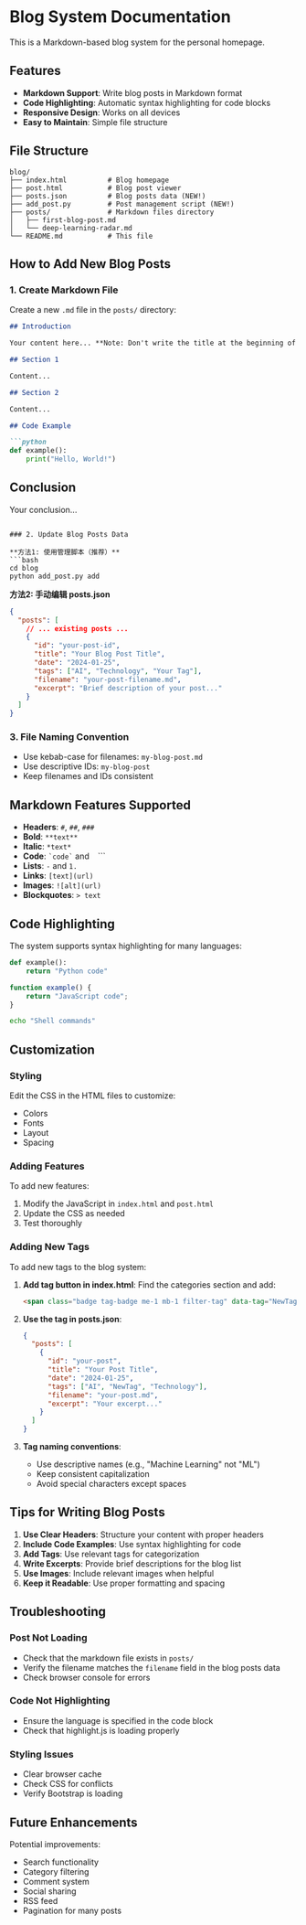 # Blog System Documentation

This is a Markdown-based blog system for the personal homepage.

## Features

- **Markdown Support**: Write blog posts in Markdown format
- **Code Highlighting**: Automatic syntax highlighting for code blocks
- **Responsive Design**: Works on all devices
- **Easy to Maintain**: Simple file structure

## File Structure

```
blog/
├── index.html          # Blog homepage
├── post.html           # Blog post viewer
├── posts.json          # Blog posts data (NEW!)
├── add_post.py         # Post management script (NEW!)
├── posts/              # Markdown files directory
│   ├── first-blog-post.md
│   └── deep-learning-radar.md
└── README.md           # This file
```

## How to Add New Blog Posts

### 1. Create Markdown File

Create a new `.md` file in the `posts/` directory:

```markdown
## Introduction

Your content here... **Note: Don't write the title at the beginning of the Markdown file, as it will be automatically retrieved from the blog data.**

## Section 1

Content...

## Section 2

Content...

## Code Example

```python
def example():
    print("Hello, World!")
```

## Conclusion

Your conclusion...
```

### 2. Update Blog Posts Data

**方法1: 使用管理脚本（推荐）**
```bash
cd blog
python add_post.py add
```

**方法2: 手动编辑 posts.json**
```json
{
  "posts": [
    // ... existing posts ...
    {
      "id": "your-post-id",
      "title": "Your Blog Post Title",
      "date": "2024-01-25",
      "tags": ["AI", "Technology", "Your Tag"],
      "filename": "your-post-filename.md",
      "excerpt": "Brief description of your post..."
    }
  ]
}
```

### 3. File Naming Convention

- Use kebab-case for filenames: `my-blog-post.md`
- Use descriptive IDs: `my-blog-post`
- Keep filenames and IDs consistent

## Markdown Features Supported

- **Headers**: `#`, `##`, `###`
- **Bold**: `**text**`
- **Italic**: `*text*`
- **Code**: `` `code` `` and ``` ``` ```
- **Lists**: `-` and `1.`
- **Links**: `[text](url)`
- **Images**: `![alt](url)`
- **Blockquotes**: `> text`

## Code Highlighting

The system supports syntax highlighting for many languages:

```python
def example():
    return "Python code"
```

```javascript
function example() {
    return "JavaScript code";
}
```

```bash
echo "Shell commands"
```

## Customization

### Styling

Edit the CSS in the HTML files to customize:
- Colors
- Fonts
- Layout
- Spacing

### Adding Features

To add new features:
1. Modify the JavaScript in `index.html` and `post.html`
2. Update the CSS as needed
3. Test thoroughly

### Adding New Tags

To add new tags to the blog system:

1. **Add tag button in index.html**:
   Find the categories section and add:
   ```html
   <span class="badge tag-badge me-1 mb-1 filter-tag" data-tag="NewTag">NewTag</span>
   ```

2. **Use the tag in posts.json**:
   ```json
   {
     "posts": [
       {
         "id": "your-post",
         "title": "Your Post Title",
         "date": "2024-01-25",
         "tags": ["AI", "NewTag", "Technology"],
         "filename": "your-post.md",
         "excerpt": "Your excerpt..."
       }
     ]
   }
   ```

3. **Tag naming conventions**:
   - Use descriptive names (e.g., "Machine Learning" not "ML")
   - Keep consistent capitalization
   - Avoid special characters except spaces

## Tips for Writing Blog Posts

1. **Use Clear Headers**: Structure your content with proper headers
2. **Include Code Examples**: Use syntax highlighting for code
3. **Add Tags**: Use relevant tags for categorization
4. **Write Excerpts**: Provide brief descriptions for the blog list
5. **Use Images**: Include relevant images when helpful
6. **Keep it Readable**: Use proper formatting and spacing

## Troubleshooting

### Post Not Loading
- Check that the markdown file exists in `posts/`
- Verify the filename matches the `filename` field in the blog posts data
- Check browser console for errors

### Code Not Highlighting
- Ensure the language is specified in the code block
- Check that highlight.js is loading properly

### Styling Issues
- Clear browser cache
- Check CSS for conflicts
- Verify Bootstrap is loading

## Future Enhancements

Potential improvements:
- Search functionality
- Category filtering
- Comment system
- Social sharing
- RSS feed
- Pagination for many posts 
